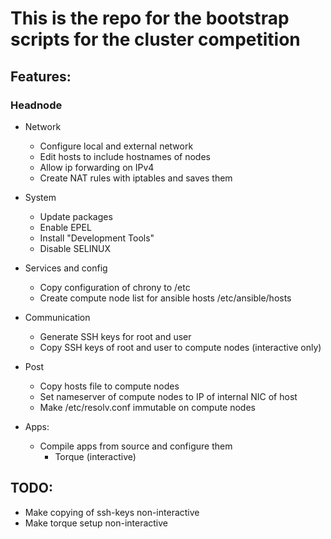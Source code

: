 # This is the repo for the bootstrap scripts for the cluster competition

## Features:

### Headnode

* Network
  * Configure local and external network
  * Edit hosts to include hostnames of nodes
  * Allow ip forwarding on IPv4
  * Create NAT rules with iptables and saves them

* System
  * Update packages
  * Enable EPEL
  * Install "Development Tools"
  * Disable SELINUX

* Services and config
  * Copy configuration of chrony to /etc
  * Create compute node list for ansible hosts /etc/ansible/hosts

* Communication
  * Generate SSH keys for root and user
  * Copy SSH keys of root and user to compute nodes (interactive only)

* Post
  * Copy hosts file to compute nodes
  * Set nameserver of compute nodes to IP of internal NIC of host
  * Make /etc/resolv.conf immutable on compute nodes

* Apps:
  * Compile apps from source and configure them
    * Torque (interactive)
    
## TODO:

* Make copying of ssh-keys non-interactive
* Make torque setup non-interactive
